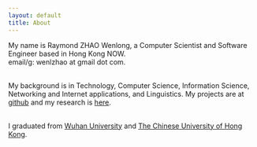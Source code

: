 ```yaml
---
layout: default
title: About
---
```

My name is Raymond ZHAO Wenlong, a Computer Scientist and Software Engineer based in Hong Kong NOW.  
email/g: wenlzhao at gmail dot com.  
<br> 

My background is in Technology, Computer Science, Information Science, Networking and Internet applications, and Linguistics. My projects are at [github](https://github.com/muyun) and my research is [here](http://muyun.github.io/research/).  
<br> 


I graduated from [Wuhan University](https://www.sciencemag.org/collections/celebrating-125-years-academic-excellence-wuhan-university-1893-2018?fbclid=IwAR0RzFSkpxaI8wk61JDnE7p6SWr7SlKXLyoFHkrg4-iqKGiRyE2gZfaGl8s) and [The Chinese University of Hong Kong](http://www.cuhk.edu.hk/english/index.html).    
<br> 
 



